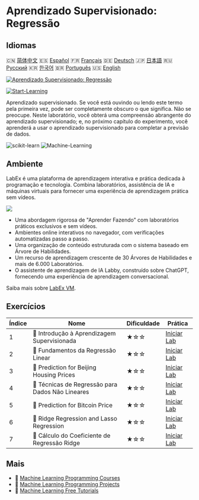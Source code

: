 # Aprendizado Supervisionado: Regressão

## Idiomas

🇨🇳 [简体中文](README_zh.md) 🇪🇸 [Español](README_es.md) 🇫🇷 [Français](README_fr.md) 🇩🇪 [Deutsch](README_de.md) 🇯🇵 [日本語](README_ja.md) 🇷🇺 [Русский](README_ru.md) 🇰🇷 [한국어](README_ko.md) 🇧🇷 [Português](README_pt.md) 🇺🇸 [English](README.md) 

[![Aprendizado Supervisionado: Regressão](https://cover-creator.labex.io/supervised-learning-regression.png?lang=pt)](https://labex.io/pt/courses/supervised-learning-regression)

[![Start-Learning](https://img.shields.io/badge/Start-Learning-whitesmoke?style=for-the-badge)](https://labex.io/pt/courses/supervised-learning-regression)

Aprendizado supervisionado. Se você está ouvindo ou lendo este termo pela primeira vez, pode ser completamente obscuro o que significa. Não se preocupe. Neste laboratório, você obterá uma compreensão abrangente do aprendizado supervisionado; e, no próximo capítulo do experimento, você aprenderá a usar o aprendizado supervisionado para completar a previsão de dados.

![scikit-learn](https://img.shields.io/badge/scikit-learn-whitesmoke?style=for-the-badge&logo=scikit-learn)
![Machine-Learning](https://img.shields.io/badge/Machine-Learning-whitesmoke?style=for-the-badge&logo=machine-learning)


## Ambiente

LabEx é uma plataforma de aprendizagem interativa e prática dedicada à programação e tecnologia. Combina laboratórios, assistência de IA e máquinas virtuais para fornecer uma experiência de aprendizagem prática sem vídeos.

![](https://tutorial-screenshot.getvm.io/images/vm-1725247253.png)

- Uma abordagem rigorosa de "Aprender Fazendo" com laboratórios práticos exclusivos e sem vídeos.
- Ambientes online interativos no navegador, com verificações automatizadas passo a passo.
- Uma organização de conteúdo estruturada com o sistema baseado em Árvore de Habilidades.
- Um recurso de aprendizagem crescente de 30 Árvores de Habilidades e mais de 6.000 Laboratórios.
- O assistente de aprendizagem de IA Labby, construído sobre ChatGPT, fornecendo uma experiência de aprendizagem conversacional.

Saiba mais sobre [LabEx VM](https://support.labex.io/using-labex/virtual-machine).

## Exercícios

|   Índice | Nome                                             | Dificuldade   | Prática                                                                                                                 |
|----------|--------------------------------------------------|---------------|-------------------------------------------------------------------------------------------------------------------------|
|        1 | 📖 Introdução à Aprendizagem Supervisionada      | ★☆☆           | <a target='_blank' href='https://labex.io/pt/labs/ml-introduction-to-supervised-learning-20791'>Iniciar Lab</a>         |
|        2 | 📖 Fundamentos da Regressão Linear               | ★☆☆           | <a target='_blank' href='https://labex.io/pt/labs/ml-linear-regression-fundamentals-20799'>Iniciar Lab</a>              |
|        3 | 📖 Prediction for Beijing Housing Prices         | ★☆☆           | <a target='_blank' href='https://labex.io/pt/labs/ml-prediction-for-beijing-housing-prices-20805'>Iniciar Lab</a>       |
|        4 | 📖 Técnicas de Regressão para Dados Não Lineares | ★☆☆           | <a target='_blank' href='https://labex.io/pt/labs/sklearn-nonlinear-data-regression-techniques-20804'>Iniciar Lab</a>   |
|        5 | 📖 Prediction for Bitcoin Price                  | ★☆☆           | <a target='_blank' href='https://labex.io/pt/labs/sklearn-prediction-for-bitcoin-price-20806'>Iniciar Lab</a>           |
|        6 | 📖 Ridge Regression and Lasso Regression         | ★☆☆           | <a target='_blank' href='https://labex.io/pt/labs/ml-ridge-regression-and-lasso-regression-20808'>Iniciar Lab</a>       |
|        7 | 📖 Cálculo do Coeficiente de Regressão Ridge     | ★☆☆           | <a target='_blank' href='https://labex.io/pt/labs/ml-calculation-of-ridge-regression-coefficient-20753'>Iniciar Lab</a> |

## Mais

- 🔗 [Machine Learning Programming Courses](https://github.com/labex-labs/awesome-programming-courses)
- 🔗 [Machine Learning Programming Projects](https://github.com/labex-labs/awesome-programming-projects)
- 🔗 [Machine Learning Free Tutorials](https://github.com/labex-labs/ml-free-tutorials)

